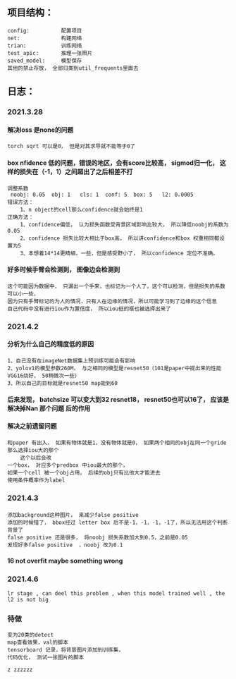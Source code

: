 ## 项目结构：  
	config:          配置项目  
	net:             构建网络  
	trian:           训练网络  
	test_apic:       推理一张照片  
	saved_model:     模型保存  
	其他的禁止存放， 全部归类到util_frequents里面去  
## 日志：
### 2021.3.28
#### 解决loss 是none的问题
	torch sqrt 可以是0， 但是对其求导就不能等于0了

#### box nfidence 低的问题，错误的地区，会有score比较高， sigmod归一化， 这样的损失在（-1，1）之间超出了之后相差不打
	调整系数
	 noobj: 0.05  obj: 1   cls: 1  conf: 5  box: 5   l2: 0.0005
	错误方法：  
		1、n object的cell那么confidence就会始终是1
	正确方法：  
		1、confidence偏低， 认为损失函数受背景区域影响比较大， 所以降低noobj的系数为0.05  
		2、confidence 损失比较大相比于box高， 所以讲confidence和box 权重相同都设置为5
		3、本想着14*14更精细，一些，但是感受野小了， 所以confidence 定位不准确。  
#### 好多时候手臂会检测到， 图像边会检测到
	这个可能因为数据中， 只漏出一个手来，也标记为一个人了，这个可以检测，但是损失的系数可以小一些， 
	因为只有手臂标记的为人的情况，只有人在边缘的情况，所以可能学习到了边缘的这个信息
	自己代码中没有进行iou作为置信度， 所以iou低的框也被选择出来了
	
	

### 2021.4.2
#### 分析为什么自己的精度低的原因
	1、自己没有在imageNet数据集上预训练可能会有影响  
	2、yolov1的模型参数260M， 与之相同的模型是resnet50（101是paper中提出来的性能VGG16烧好， 50稍微次一些） 
	3、所以自己的目标就是resnet50 map能到60
#### 后来发现， batchsize 可以变大到32 resnet18， resnet50也可以16了， 应该是解决掉Nan 那个问题 后的作用
#### 解决之前遗留问题
	和paper 有出入， 如果有物体就是1，没有物体就是0， 如果两个相同的obj在同一个gride 那么选择iou大的那个
		这个以后会改
	一个box， 对应多个predbox 中iou最大的那个，
	如果一个cell 被一个obj占用， 后续的obj只有比他大才能进去
	使用条件概率作为label
### 2021.4.3
####
	添加background这种图片， 来减少false positive
	添加的时候错了， bbox经过 letter box 后不是-1，-1，-1，-1了，所以无法用这个判断背景了
	false positive 还是很多， 将noobj 损失系数加大到0.5，之前是0.05
	发现好多false positive 	，noobj 改为0.1
#### 16  not overfit maybe something wrong
### 2021.4.6
	lr stage , can deel this problem , when this model trained well , the l2 is not big 
### 待做 
	变为20类的detect
	map查看效果，val的脚本
	tensorboard 记录，将背景图片添加到训练集，
	代码优化， 测试一张图片的脚本
	 
	z zzzzzz